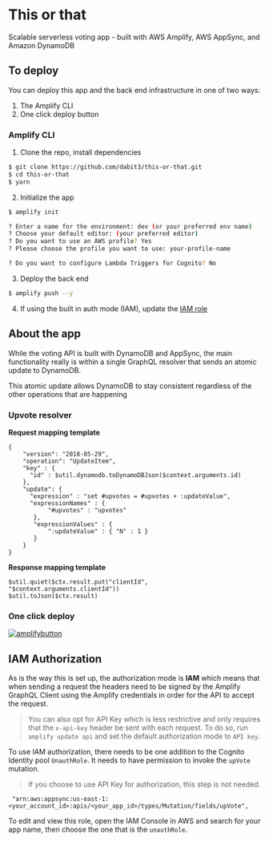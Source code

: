 # This or that

Scalable serverless voting app - built with AWS Amplify, AWS AppSync, and Amazon DynamoDB

## To deploy

You can deploy this app and the back end infrastructure in one of two ways:

1. The Amplify CLI
2. One click deploy button

### Amplify CLI

1. Clone the repo, install dependencies

```sh
$ git clone https://github.com/dabit3/this-or-that.git
$ cd this-or-that
$ yarn
```

2. Initialize the app

```sh
$ amplify init

? Enter a name for the environment: dev (or your preferred env name)
? Choose your default editor: (your preferred editor)
? Do you want to use an AWS profile? Yes
? Please choose the profile you want to use: your-profile-name

? Do you want to configure Lambda Triggers for Cognito? No
```

3. Deploy the back end

```sh
$ amplify push --y
```

4. If using the built in auth mode (IAM), update the [IAM role](#iam-authorization)

## About the app

While the voting API is built with DynamoDB and AppSync, the main functionality really is within a single GraphQL resolver that sends an atomic update to DynamoDB.

This atomic update allows DynamoDB to stay consistent regardless of the other operations that are happening 

### Upvote resolver

__Request mapping template__

```vtl
{
    "version": "2018-05-29",
    "operation": "UpdateItem",
    "key" : {
      "id" : $util.dynamodb.toDynamoDBJson($context.arguments.id)
    },
    "update": {
      "expression" : "set #upvotes = #upvotes + :updateValue",
      "expressionNames" : {
           "#upvotes" : "upvotes"
       },
       "expressionValues" : {
           ":updateValue" : { "N" : 1 }
       }
    }
}
```

__Response mapping template__

```vtl
$util.quiet($ctx.result.put("clientId", "$context.arguments.clientId"))
$util.toJson($ctx.result)
```

### One click deploy

[![amplifybutton](https://oneclick.amplifyapp.com/button.svg)](https://console.aws.amazon.com/amplify/home#/deploy?repo=https://github.com/dabit3/this-or-that)


## IAM Authorization

As is the way this is set up, the authorization mode is __IAM__ which means that when sending a request the headers need to be signed by the Amplify GraphQL Client using the Amplify credentials in order for the API to accept the request.

> You can also opt for API Key which is less restrictive and only requires that the `x-api-key` header be sent with each request. To do so, run `amplify update api` and set the default authorization mode to `API key`.

To use IAM authorization, there needs to be one addition to the Cognito Identity pool `UnauthRole`. It needs to have permission to invoke the `upVote` mutation.

> If you choose to use API Key for authorization, this step is not needed.

```
 "arn:aws:appsync:us-east-1:<your_account_id>:apis/<your_app_id>/types/Mutation/fields/upVote",
 ```

 To edit and view this role, open the IAM Console in AWS and search for your app name, then choose the one that is the `unauthRole`.
